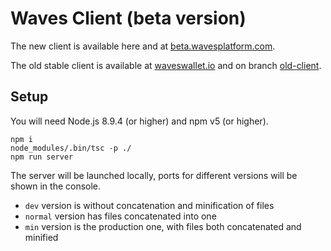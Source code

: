 # Waves Client (beta version)

The new client is available here and at [beta.wavesplatform.com](https://beta.wavesplatform.com/).

The old stable client is available at [waveswallet.io](https://waveswallet.io/) and on branch [old-client](https://github.com/wavesplatform/WavesGUI/tree/old-client).

## Setup

You will need Node.js 8.9.4 (or higher) and npm v5 (or higher).

```
npm i
node_modules/.bin/tsc -p ./
npm run server
```

The server will be launched locally, ports for different versions will be shown in the console.

* `dev` version is without concatenation and minification of files
* `normal` version has files concatenated into one
* `min` version is the production one, with files both concatenated and minified
